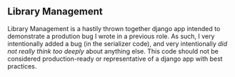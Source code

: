 ## Library Management 

Library Management is a hastily thrown together django app intended to demonstrate a prodution bug 
I wrote in a previous role. As such, I very intentionally added a bug (in the serializer code), and
very intentionally _did not really think too deeply_ about anything else. This code should not be considered
production-ready or representative of a django app with best practices.